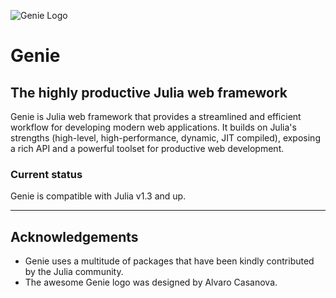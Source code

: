 
![Genie Logo](https://genieframework.github.io/Genie.jl/content/img/genie_logo.png)


<a id='Genie'></a>

<a id='Genie-1'></a>

# Genie


<a id='The-highly-productive-Julia-web-framework'></a>

<a id='The-highly-productive-Julia-web-framework-1'></a>

## The highly productive Julia web framework


Genie is Julia web framework that provides a streamlined and efficient workflow for developing modern web applications. It builds on Julia's strengths (high-level, high-performance, dynamic, JIT compiled), exposing a rich API and a powerful toolset for productive web development.


<a id='Current-status'></a>

<a id='Current-status-1'></a>

### Current status


Genie is compatible with Julia v1.3 and up.


---


<a id='Acknowledgements'></a>

<a id='Acknowledgements-1'></a>

## Acknowledgements


  * Genie uses a multitude of packages that have been kindly contributed by the Julia community.
  * The awesome Genie logo was designed by Alvaro Casanova.

